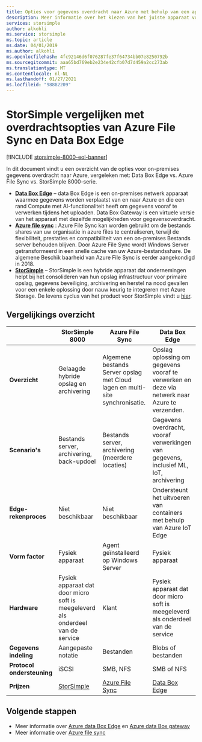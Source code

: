 ```yaml
---
title: Opties voor gegevens overdracht naar Azure met behulp van een apparaat | Microsoft Docs
description: Meer informatie over het kiezen van het juiste apparaat voor on-premises gegevens overdracht naar Azure tussen Data Box Edge, Azure File Sync en StorSimple 8000-serie.
services: storsimple
author: alkohli
ms.service: storsimple
ms.topic: article
ms.date: 04/01/2019
ms.author: alkohli
ms.openlocfilehash: 4fc92146d6f076287fe37f64734bb07e8250792b
ms.sourcegitcommit: aaa65bd769eb2e234e42cfb07d7d459a2cc273ab
ms.translationtype: MT
ms.contentlocale: nl-NL
ms.lasthandoff: 01/27/2021
ms.locfileid: "98882209"
---
```

# <a name="compare-storsimple-with-azure-file-sync-and-data-box-edge-data-transfer-options"></a>StorSimple vergelijken met overdrachtsopties van Azure File Sync en Data Box Edge 

[!INCLUDE [storsimple-8000-eol-banner](../../includes/storsimple-8000-eol-banner.md)]
 
In dit document vindt u een overzicht van de opties voor on-premises gegevens overdracht naar Azure, vergeleken met: Data Box Edge vs. Azure File Sync vs. StorSimple 8000-serie.

- **[Data Box Edge](../databox-online/azure-stack-edge-overview.md)** – data Box Edge is een on-premises netwerk apparaat waarmee gegevens worden verplaatst van en naar Azure en die een rand Compute met AI-functionaliteit heeft om gegevens vooraf te verwerken tijdens het uploaden. Data Box Gateway is een virtuele versie van het apparaat met dezelfde mogelijkheden voor gegevensoverdracht.
- **[Azure file sync](../storage/files/storage-sync-files-deployment-guide.md)** : Azure File Sync kan worden gebruikt om de bestands shares van uw organisatie in azure files te centraliseren, terwijl de flexibiliteit, prestaties en compatibiliteit van een on-premises Bestands server behouden blijven. Door Azure File Sync wordt Windows Server getransformeerd in een snelle cache van uw Azure-bestandsshare. De algemene Beschik baarheid van Azure File Sync is eerder aangekondigd in 2018.
- **[StorSimple](./storsimple-overview.md)** – StorSimple is een hybride apparaat dat ondernemingen helpt bij het consolideren van hun opslag infrastructuur voor primaire opslag, gegevens beveiliging, archivering en herstel na nood gevallen voor een enkele oplossing door nauw keurig te integreren met Azure Storage. De levens cyclus van het product voor StorSimple vindt u [hier](https://support.microsoft.com/lifecycle/search?alpha=Azure%20StorSimple%208000%20Series).

## <a name="comparison-summary"></a>Vergelijkings overzicht

|                           |StorSimple 8000   |Azure File Sync   |Data Box Edge           |
|---------------------------|----------------------------------------|-------------------------------|-----------------------------------------|
|**Overzicht**     |Gelaagde hybride opslag en archivering|Algemene bestands Server opslag met Cloud lagen en multi-site synchronisatie.  |Opslag oplossing om gegevens vooraf te verwerken en deze via netwerk naar Azure te verzenden.        |
|**Scenario's**    |Bestands server, archivering, back-updoel |Bestands server, archivering (meerdere locaties)   |Gegevens overdracht, vooraf verwerkingen van gegevens, inclusief ML, IoT, archivering    |
|**Edge-rekenproces** |Niet beschikbaar |Niet beschikbaar |Ondersteunt het uitvoeren van containers met behulp van Azure IoT Edge    |
|**Vorm factor**  |Fysiek apparaat   |Agent geïnstalleerd op Windows Server |Fysiek apparaat   |
|**Hardware**     |Fysiek apparaat dat door micro soft is meegeleverd als onderdeel van de service | Klant |Fysiek apparaat dat door micro soft is meegeleverd als onderdeel van de service  |
|**Gegevens indeling**  |Aangepaste notatie   |Bestanden         |Blobs of bestanden    |
|**Protocol ondersteuning** |iSCSI          |SMB, NFS    | SMB of NFS      |
|**Prijzen**      |[StorSimple](https://azure.microsoft.com/pricing/details/storsimple/) |[Azure File Sync](https://azure.microsoft.com/pricing/details/storage/files/)  |[Data Box Edge](https://azure.microsoft.com/pricing/details/storage/databox/edge/)  |

## <a name="next-steps"></a>Volgende stappen

- Meer informatie over [Azure data Box Edge](../databox-online/azure-stack-edge-overview.md) en [Azure data Box gateway](../databox-gateway/data-box-gateway-overview.md)
- Meer informatie over [Azure file sync](../storage/files/storage-sync-files-deployment-guide.md)